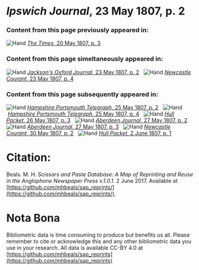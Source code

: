 # *Ipswich Journal*, 23 May 1807, p. 2  
  
### Content from this page previously appeared in:  
![Hand](http://scissorsandpaste.net/wp-content/uploads/2017/06/smallhandpointer.png) [*The Times*, 20 May 1807, p. 3](https://mhbeals.github.io/sap_html/The-Times/The-Times-20-May-1807-p-3)  
  
### Content from this page simeltaneously appeared in:  
![Hand](http://scissorsandpaste.net/wp-content/uploads/2017/06/smallhandpointer.png) [*Jackson's Oxford Journal*, 23 May 1807, p. 2](https://mhbeals.github.io/sap_html/Jackson's-Oxford-Journal/Jackson's-Oxford-Journal-23-May-1807-p-2)  
![Hand](http://scissorsandpaste.net/wp-content/uploads/2017/06/smallhandpointer.png) [*Newcastle Courant*, 23 May 1807, p. 4](https://mhbeals.github.io/sap_html/Newcastle-Courant/Newcastle-Courant-23-May-1807-p-4)  
  
### Content from this page subsequently appeared in:  
![Hand](http://scissorsandpaste.net/wp-content/uploads/2017/06/smallhandpointer.png) [*Hampshire Portsmouth Telegraph*, 25 May 1807, p. 2](https://mhbeals.github.io/sap_html/Hampshire-Portsmouth-Telegraph/Hampshire-Portsmouth-Telegraph-25-May-1807-p-2)  
![Hand](http://scissorsandpaste.net/wp-content/uploads/2017/06/smallhandpointer.png) [*Hampshire Portsmouth Telegraph*, 25 May 1807, p. 4](https://mhbeals.github.io/sap_html/Hampshire-Portsmouth-Telegraph/Hampshire-Portsmouth-Telegraph-25-May-1807-p-4)  
![Hand](http://scissorsandpaste.net/wp-content/uploads/2017/06/smallhandpointer.png) [*Hull Packet*, 26 May 1807, p. 3](https://mhbeals.github.io/sap_html/Hull-Packet/Hull-Packet-26-May-1807-p-3)  
![Hand](http://scissorsandpaste.net/wp-content/uploads/2017/06/smallhandpointer.png) [*Aberdeen Journal*, 27 May 1807, p. 2](https://mhbeals.github.io/sap_html/Aberdeen-Journal/Aberdeen-Journal-27-May-1807-p-2)  
![Hand](http://scissorsandpaste.net/wp-content/uploads/2017/06/smallhandpointer.png) [*Aberdeen Journal*, 27 May 1807, p. 3](https://mhbeals.github.io/sap_html/Aberdeen-Journal/Aberdeen-Journal-27-May-1807-p-3)  
![Hand](http://scissorsandpaste.net/wp-content/uploads/2017/06/smallhandpointer.png) [*Newcastle Courant*, 30 May 1807, p. 2](https://mhbeals.github.io/sap_html/Newcastle-Courant/Newcastle-Courant-30-May-1807-p-2)  
![Hand](http://scissorsandpaste.net/wp-content/uploads/2017/06/smallhandpointer.png) [*Hull Packet*, 2 June 1807, p. 1](https://mhbeals.github.io/sap_html/Hull-Packet/Hull-Packet-2-June-1807-p-1)  


# Citation: 

Beals. M. H. *Scissors and Paste Database: A Map of Reprinting and Reuse in the Anglophone Newspaper Press v.1.0.1.* 2 June 2017. Available at [https://github.com/mhbeals/sap_reprints/](https://github.com/mhbeals/sap_reprints/). 

# Nota Bona

Bibliometric data is time consuming to produce but benefits us all. Please remember to cite or acknowledge this and any other bibliometric data you use in your research. All data is available CC-BY 4.0 at [https://github.com/mhbeals/sap_reprints](https://github.com/mhbeals/sap_reprints)